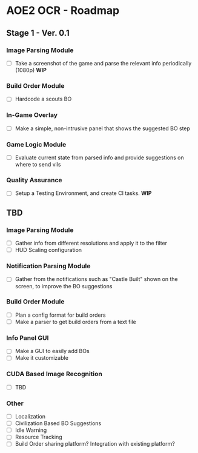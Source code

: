 # AOE2 OCR - Roadmap

## Stage 1 - Ver. 0.1

### Image Parsing Module
- [ ] Take a screenshot of the game and parse the relevant info periodically (1080p) **WIP**

### Build Order Module
- [ ] Hardcode a scouts BO

### In-Game Overlay
- [ ] Make a simple, non-intrusive panel that shows the suggested BO step

### Game Logic Module
- [ ] Evaluate current state from parsed info and provide suggestions on where to send vils

### Quality Assurance
- [ ] Setup a Testing Environment, and create CI tasks. **WIP**

## TBD

### Image Parsing Module
- [ ] Gather info from different resolutions and apply it to the filter
- [ ] HUD Scaling configuration

### Notification Parsing Module
- [ ] Gather from the notifications such as "Castle Built" shown on the screen, to improve the BO suggestions

### Build Order Module
- [ ] Plan a config format for build orders
- [ ] Make a parser to get build orders from a text file

### Info Panel GUI
- [ ] Make a GUI to easily add BOs
- [ ] Make it customizable

### CUDA Based Image Recognition
- [ ] TBD

### Other
- [ ] Localization
- [ ] Civilization Based BO Suggestions
- [ ] Idle Warning
- [ ] Resource Tracking
- [ ] Build Order sharing platform? Integration with existing platform?

